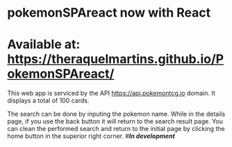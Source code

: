 # pokemonSPAreact now with React
# Available at: https://theraquelmartins.github.io/PokemonSPAreact/

This web app is serviced by the API https://api.pokemontcg.io domain.
It displays a total of 100 cards.

The search can be done by inputing the pokemon name.
While in the details page, if you use the back button it will return to the search result page.
You can clean the performed search and return to the initial page by clicking the home button in the superior right corner.
#***In development***
